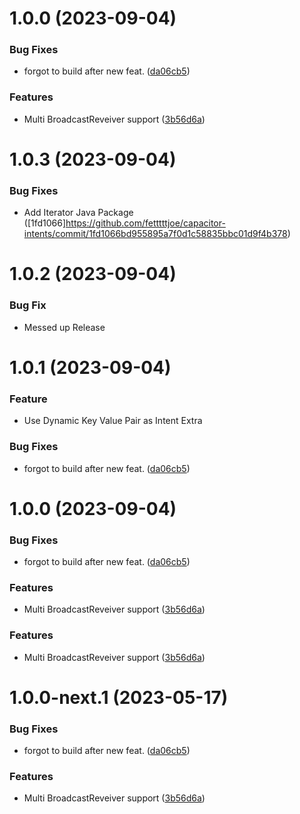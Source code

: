 # 1.0.0 (2023-09-04)


### Bug Fixes

* forgot to build after new feat. ([da06cb5](https://github.com/fetttttjoe/capacitor-intents//commit/da06cb5adaa39448e46878dc9a4452e6156e4fdd))


### Features

* Multi BroadcastReveiver support ([3b56d6a](https://github.com/fetttttjoe/capacitor-intents//commit/3b56d6a1e03228ec83f262c750c5f646a05babb3))

# 1.0.3 (2023-09-04)
### Bug Fixes
* Add Iterator Java Package ([1fd1066]https://github.com/fetttttjoe/capacitor-intents/commit/1fd1066bd955895a7f0d1c58835bbc01d9f4b378)

# 1.0.2 (2023-09-04)
### Bug Fix
* Messed up Release

# 1.0.1 (2023-09-04)

### Feature
* Use Dynamic Key Value Pair as Intent Extra

### Bug Fixes

* forgot to build after new feat. ([da06cb5](https://github.com/IT-MikeS/capacitor-intents/commit/da06cb5adaa39448e46878dc9a4452e6156e4fdd))

# 1.0.0 (2023-09-04)


### Bug Fixes

* forgot to build after new feat. ([da06cb5](https://github.com/fetttttjoe/capacitor-intents//commit/da06cb5adaa39448e46878dc9a4452e6156e4fdd))


### Features

* Multi BroadcastReveiver support ([3b56d6a](https://github.com/fetttttjoe/capacitor-intents//commit/3b56d6a1e03228ec83f262c750c5f646a05babb3))

### Features

* Multi BroadcastReveiver support ([3b56d6a](https://github.com/IT-MikeS/capacitor-intents/commit/3b56d6a1e03228ec83f262c750c5f646a05babb3))

# 1.0.0-next.1 (2023-05-17)


### Bug Fixes

* forgot to build after new feat. ([da06cb5](https://github.com/IT-MikeS/capacitor-intents/commit/da06cb5adaa39448e46878dc9a4452e6156e4fdd))


### Features

* Multi BroadcastReveiver support ([3b56d6a](https://github.com/IT-MikeS/capacitor-intents/commit/3b56d6a1e03228ec83f262c750c5f646a05babb3))

